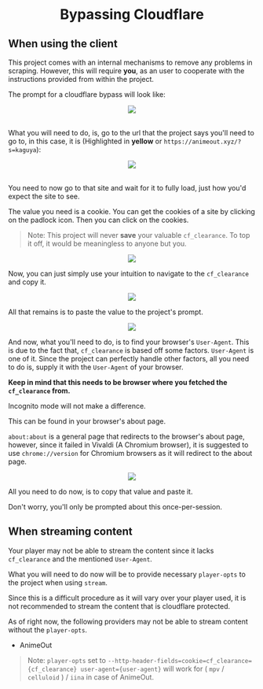 <h1><center>Bypassing Cloudflare</center></h1>

<h2>When using the client</h2>

This project comes with an internal mechanisms to remove any problems in scraping. However, this will require **you**, as an user to cooperate with the instructions provided from within the project.

The prompt for a cloudflare bypass will look like:

<center>
<img src="https://media.discordapp.net/attachments/854704235139301386/910035620246741012/unknown.png">
</center>

<br>

What you will need to do, is, go to the url that the project says you'll need to go to, in this case, it is (Highlighted in **yellow** or `https://animeout.xyz/?s=kaguya`):


<center>
<img src="https://media.discordapp.net/attachments/854704235139301386/910037851079602276/unknown.png">
</center>
<br>

You need to now go to that site and wait for it to fully load, just how you'd expect the site to see.

The value you need is a cookie. You can get the cookies of a site by clicking on the padlock icon. Then you can click on the cookies.

> Note: This project will never **save** your valuable `cf_clearance`. To top it off, it would be meaningless to anyone but you.

<center>
<img src="https://media.discordapp.net/attachments/854704235139301386/910038898430857266/unknown.png">
</center>

Now, you can just simply use your intuition to navigate to the `cf_clearance` and copy it.

<center>
<img src="https://media.discordapp.net/attachments/854704235139301386/910039353143722074/unknown.png">
</center>

All that remains is to paste the value to the project's prompt.

<center>
<img src="https://media.discordapp.net/attachments/854704235139301386/910040133418491984/unknown.png">
</center>

And now, what you'll need to do, is to find your browser's `User-Agent`. This is due to the fact that, `cf_clearance` is based off some factors. `User-Agent` is one of it. Since the project can perfectly handle other factors, all you need to do is, supply it with the `User-Agent` of your browser. 

**Keep in mind that this needs to be browser where you fetched the `cf_clearance` from.**

Incognito mode will not make a difference.

This can be found in your browser's about page.

`about:about` is a general page that redirects to the browser's about page, however, since it failed in Vivaldi (A Chromium browser), it is suggested to use `chrome://version` for Chromium browsers as it will redirect to the about page. 

<center>
<img src="https://media.discordapp.net/attachments/854704235139301386/910041897039433728/unknown.png">
</center>

All you need to do now, is to copy that value and paste it.

Don't worry, you'll only be prompted about this once-per-session.

<h2>When streaming content</h2>

Your player may not be able to stream the content since it lacks `cf_clearance` and the mentioned `User-Agent`.

What you will need to do now will be to provide necessary `player-opts` to the project when using `stream`.

Since this is a difficult procedure as it will vary over your player used, it is not recommended to stream the content that is cloudflare protected.

As of right now, the following providers may not be able to stream content without the `player-opts`.

- AnimeOut

> Note: `player-opts` set to
`--http-header-fields=cookie=cf_clearance={cf_clearance} user-agent={user-agent}` will work for ( `mpv` / `celluloid` ) / `iina` in case of AnimeOut.
